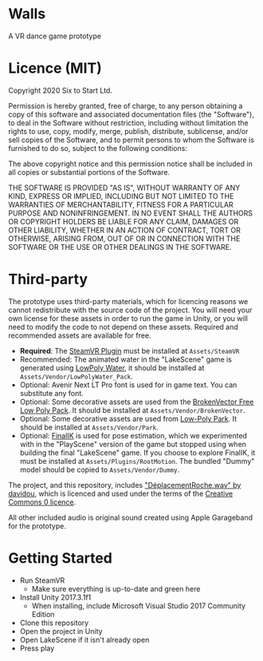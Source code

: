 # Walls

A VR dance game prototype

# Licence (MIT)

Copyright 2020 Six to Start Ltd.

Permission is hereby granted, free of charge, to any person obtaining a copy of this software and associated documentation files (the "Software"), to deal in the Software without restriction, including without limitation the rights to use, copy, modify, merge, publish, distribute, sublicense, and/or sell copies of the Software, and to permit persons to whom the Software is furnished to do so, subject to the following conditions:

The above copyright notice and this permission notice shall be included in all copies or substantial portions of the Software.

THE SOFTWARE IS PROVIDED "AS IS", WITHOUT WARRANTY OF ANY KIND, EXPRESS OR IMPLIED, INCLUDING BUT NOT LIMITED TO THE WARRANTIES OF MERCHANTABILITY, FITNESS FOR A PARTICULAR PURPOSE AND NONINFRINGEMENT. IN NO EVENT SHALL THE AUTHORS OR COPYRIGHT HOLDERS BE LIABLE FOR ANY CLAIM, DAMAGES OR OTHER LIABILITY, WHETHER IN AN ACTION OF CONTRACT, TORT OR OTHERWISE, ARISING FROM, OUT OF OR IN CONNECTION WITH THE SOFTWARE OR THE USE OR OTHER DEALINGS IN THE SOFTWARE.

# Third-party

The prototype uses third-party materials, which for licencing reasons we cannot redistribute with the source code of the project. You will need your own license for these assets in order to run the game in Unity, or you will need to modify the code to not depend on these assets. Required and recommended assets are available for free.

- **Required**: The [SteamVR Plugin](https://assetstore.unity.com/packages/tools/integration/steamvr-plugin-32647) must be installed at `Assets/SteamVR`
- Recommended: The animated water in the "LakeScene" game is generated using [LowPoly Water](https://assetstore.unity.com/packages/tools/particles-effects/lowpoly-water-107563), it should be installed at `Assets/Vendor/LowPolyWater_Pack`.
- Optional: Avenir Next LT Pro font is used for in game text. You can substitute any font.
- Optional: Some decorative assets are used from the [BrokenVector Free Low Poly Pack](https://assetstore.unity.com/packages/3d/free-low-poly-pack-65375). It should be installed at `Assets/Vendor/BrokenVector`.
- Optional: Some decorative assets are used from [Low-Poly Park](https://assetstore.unity.com/packages/3d/environments/urban/low-poly-park-61922). It should be installed at `Assets/Vendor/Park`.
- Optional: [FinalIK](https://assetstore.unity.com/packages/tools/animation/final-ik-14290) is used for pose estimation, which we experimented with in the "PlayScene" version of the game but stopped using when building the final "LakeScene" game. If you choose to explore FinalIK, it must be installed at `Assets/Plugins/RootMotion`. The bundled "Dummy" model should be copied to `Assets/Vendor/Dummy`.

The project, and this repository, includes ["DéplacementRoche.wav" by davidou](https://freesound.org/people/davidou/sounds/88496/), which is licenced and used under the terms of the [Creative Commons 0 licence](https://creativecommons.org/publicdomain/zero/1.0/).

All other included audio is original sound created using Apple Garageband for the prototype.

# Getting Started

- Run SteamVR
  - Make sure everything is up-to-date and green here
- Install Unity 2017.3.1f1
  - When installing, include Microsoft Visual Studio 2017 Community Edition
- Clone this repository
- Open the project in Unity
- Open LakeScene if it isn't already open
- Press play
